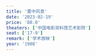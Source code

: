 ```yaml
---
title: '雾中风景'
date: '2023-02-19'
price: '80.0'
theaters: ['中国电影资料馆艺术影院']
seat: ['17-9']
remark: ['学术放映']
year: '1988'
---
```


